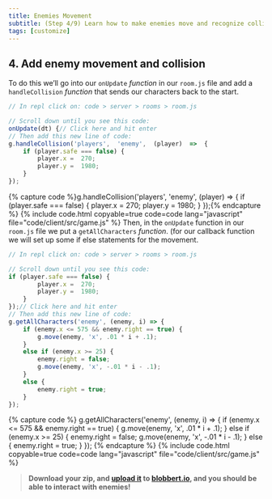```yaml
---
title: Enemies Movement
subtitle: (Step 4/9) Learn how to make enemies move and recognize collision.
tags: [customize]
---
```

## 4.  Add enemy movement and collision
To do this we’ll go into our `onUpdate` _function_ in our `room.js` file and add a `handleCollision` _function_ that sends our characters back to the start.
```javascript
// In repl click on: code > server > rooms > room.js

// Scroll down until you see this code:
onUpdate(dt) {// Click here and hit enter
// Then add this new line of code:
g.handleCollision('players',  'enemy',  (player)  =>  {
	if (player.safe === false) {
		player.x =  270;
		player.y =  1980;
	}
});
```
{% capture code %}g.handleCollision('players',  'enemy',  (player)  =>  {
	if (player.safe === false) {
		player.x =  270;
		player.y =  1980;
	}
});{% endcapture %}
{% include code.html copyable=true code=code lang="javascript" file="code/client/src/game.js" %}
Then,  in the `onUpdate` function in our `room.js` file we put a `getAllCharacters`  _function_. (for our callback function we will set up some if else statements for the movement.
```javascript
// In repl click on: code > server > rooms > room.js

// Scroll down until you see this code:
if (player.safe === false) {
		player.x =  270;
		player.y =  1980;
	}
});// Click here and hit enter
// Then add this new line of code:
g.getAllCharacters('enemy', (enemy, i) => {
	if (enemy.x <= 575 && enemy.right == true) {
		g.move(enemy, 'x', .01 * i + .1);
	}
	else if (enemy.x >= 25) {
		enemy.right = false;
		g.move(enemy, 'x', -.01 * i - .1);
	}
	else {
		enemy.right = true;
	}
});
```
{% capture code %}
g.getAllCharacters('enemy', (enemy, i) => {
	if (enemy.x <= 575 && enemy.right == true) {
		g.move(enemy, 'x', .01 * i + .1);
	}
	else if (enemy.x >= 25) {
		enemy.right = false;
		g.move(enemy, 'x', -.01 * i - .1);
	}
	else {
		enemy.right = true;
	}
});
{% endcapture %}
{% include code.html copyable=true code=code lang="javascript" file="code/client/src/game.js" %}
>  **Download  your  zip,  and  [upload  it](/tutorials/uploadtoserver/)  to  [blobbert.io](https://blobbert.io/),  and  you  should  be  able  to  interact with enemies!**
